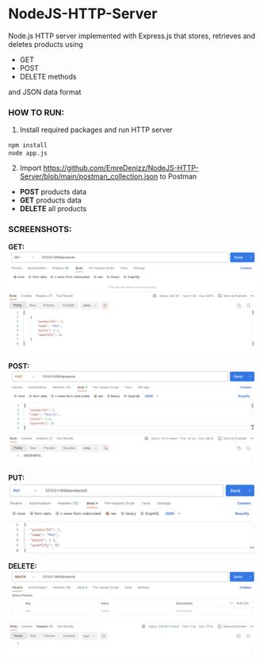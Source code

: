 # NodeJS-HTTP-Server
 Node.js HTTP server implemented with Express.js that stores, retrieves and deletes products using
 - GET
 - POST
 - DELETE methods
   
and JSON data format

 ### HOW TO RUN:
1. Install required packages and run HTTP server
```console
npm install
node app.js
```
2. Import https://github.com/EmreDenizz/NodeJS-HTTP-Server/blob/main/postman_collection.json to Postman
- **POST** products data
- **GET** products data
- **DELETE** all products

### SCREENSHOTS:
**GET:**<br/>
<kbd><img src="screenshots/SS_2.png" width="500"/></kbd>

**POST:**<br/>
<kbd><img src="screenshots/SS_1.png" width="500"/></kbd>

**PUT:**<br/>
<kbd><img src="screenshots/SS_4.png" width="500"/></kbd>

**DELETE:**<br/>
<kbd><img src="screenshots/SS_3.png" width="500"/></kbd>

